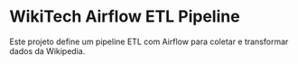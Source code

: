# WikiTech Airflow ETL Pipeline

Este projeto define um pipeline ETL com Airflow para coletar e transformar dados da Wikipedia.